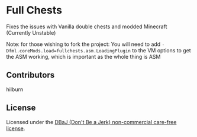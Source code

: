 Full Chests
=========
Fixes the issues with Vanilla double chests and modded Minecraft (Currently Unstable)

Note: for those wishing to fork the project: You will need to add `-Dfml.coreMods.load=fullchests.asm.LoadingPlugin` to the VM options to get the ASM working, which is important as the whole thing is ASM

## Contributors
hilburn

## License
Licensed under the [DBaJ (Don't Be a Jerk) non-commercial care-free license](https://github.com/hilburn/NotEnoughResources/blob/master/LICENSE.md).
